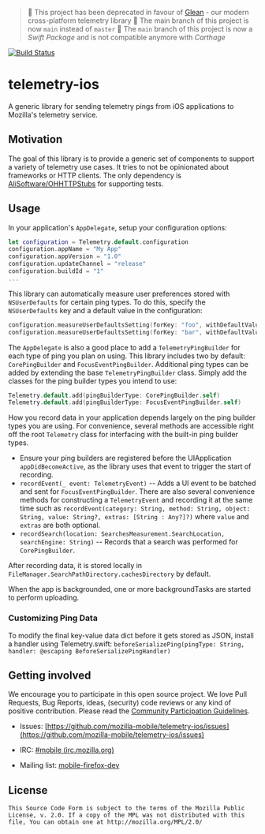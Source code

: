 > 🚨 This project has been deprecated in favour of [Glean](https://github.com/mozilla/glean) - our modern cross-platform telemetry library
> 🚨 The main branch of this project is now `main` instead of `master`
> 🚨 The `main` branch of this project is now a _Swift Package_ and is not compatible anymore with _Carthage_

[![Build Status](https://travis-ci.org/mozilla-mobile/telemetry-ios.svg?branch=master)](https://travis-ci.org/mozilla-mobile/telemetry-ios)

telemetry-ios
=============

A generic library for sending telemetry pings from iOS applications to Mozilla's telemetry service.

## Motivation

The goal of this library is to provide a generic set of components to support a variety of telemetry use cases. It tries to not be opinionated about frameworks or HTTP clients. The only dependency is [AliSoftware/OHHTTPStubs](https://github.com/AliSoftware/OHHTTPStubs) for supporting tests.

## Usage

In your application's `AppDelegate`, setup your configuration options:

```swift
let configuration = Telemetry.default.configuration
configuration.appName = "My App"
configuration.appVersion = "1.0"
configuration.updateChannel = "release"
configuration.buildId = "1"
...
```

This library can automatically measure user preferences stored with `NSUserDefaults` for certain ping types. To do this, specify the `NSUserDefaults` key and a default value in the configuration:

```swift
configuration.measureUserDefaultsSetting(forKey: "foo", withDefaultValue: true)
configuration.measureUserDefaultsSetting(forKey: "bar", withDefaultValue: false)
```

The `AppDelegate` is also a good place to add a `TelemetryPingBuilder` for each type of ping you plan on using. This library includes two by default: `CorePingBuilder` and `FocusEventPingBuilder`. Additional ping types can be added by extending the base `TelemetryPingBuilder` class. Simply add the classes for the ping builder types you intend to use:

```swift
Telemetry.default.add(pingBuilderType: CorePingBuilder.self)
Telemetry.default.add(pingBuilderType: FocusEventPingBuilder.self)
```

How you record data in your application depends largely on the ping builder types you are using. For convenience, several methods are accessible right off the root `Telemetry` class for interfacing with the built-in ping builder types.

* Ensure your ping builders are registered before the UIApplication `appDidBecomeActive`, as the library uses that event to trigger the start of recording.
* `recordEvent(_ event: TelemetryEvent)` -- Adds a UI event to be batched and sent for `FocusEventPingBuilder`. There are also several convenience methods for constructing a `TelemetryEvent` and recording it at the same time such as `recordEvent(category: String, method: String, object: String, value: String?, extras: [String : Any?]?)` where `value` and `extras` are both optional.
* `recordSearch(location: SearchesMeasurement.SearchLocation, searchEngine: String)` -- Records that a search was performed for `CorePingBuilder`.

After recording data, it is stored locally in `FileManager.SearchPathDirectory.cachesDirectory` by default. 

When the app is backgrounded, one or more backgroundTasks are started to perform uploading.

### Customizing Ping Data

To modify the final key-value data dict before it gets stored as JSON, install a handler using Telemetry.swift:
`beforeSerializePing(pingType: String, handler: @escaping BeforeSerializePingHandler)`

## Getting involved

We encourage you to participate in this open source project. We love Pull Requests, Bug Reports, ideas, (security) code reviews or any kind of positive contribution. Please read the [Community Participation Guidelines](https://www.mozilla.org/en-US/about/governance/policies/participation/).

* Issues: [https://github.com/mozilla-mobile/telemetry-ios/issues](https://github.com/mozilla-mobile/telemetry-ios/issues)

* IRC: [#mobile (irc.mozilla.org)](https://wiki.mozilla.org/IRC)

* Mailing list: [mobile-firefox-dev](https://mail.mozilla.org/listinfo/mobile-firefox-dev)

## License

    This Source Code Form is subject to the terms of the Mozilla Public
    License, v. 2.0. If a copy of the MPL was not distributed with this
    file, You can obtain one at http://mozilla.org/MPL/2.0/
